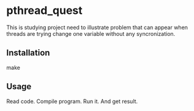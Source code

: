 # pthread_quest

This is studying project need to illustrate
problem that can appear when threads are trying
change one variable without any syncronization.

## Installation

make

## Usage

Read code.
Compile program.
Run it. And get result.
